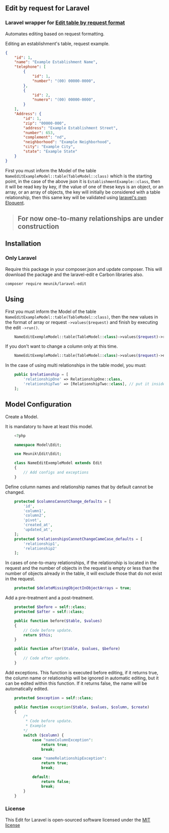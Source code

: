 ## Edit by request for Laravel

### Laravel wrapper for [Edit table by request format](https://github.com/meunik/laravel-edit)

Automates editing based on request formatting.

Editing an establishment's table, request example.

```json
{
    "id": 1,
    "name": "Example Establishment Name",
    "telephone": [
        {
            "id": 1,
            "number": "(00) 00000-0000",
        },
        {
            "id": 2,
            "numero": "(00) 00000-0000",
        }
    ],
    "Address": {
        "id": 1,
        "zip": "00000-000",
        "address": "Example Establishment Street",
        "number": 653,
        "complement": "nd",
        "neighborhood": "Example Neighborhood",
        "city": "Example City",
        "state": "Example State"
    }
}
```
First you must inform the Model of the table `NameEditExampleModel::table(TableModel::class)` which is the starting point, in the case of the above json it is `EstablishmentExample::class`, then it will be read key by key, if the value of one of these keys is an object, or an array, or an array of objects, the key will initially be considered with a table relationship, then this same key will be validated using [laravel's own Eloquent](https://laravel.com/docs/9.x/eloquent-relationships).

> ## For now one-to-many relationships are under construction

## Installation

### Only Laravel
Require this package in your composer.json and update composer. This will download the package and the laravel-edit e Carbon libraries also.

    composer require meunik/laravel-edit
  
## Using

First you must inform the Model of the table `NameEditExampleModel::table(TableModel::class)`, then the new values in the format of array or request `->values($request)` and finish by executing the edit `->run()`.

```php
    NameEditExempleModel::table(TableModel::class)->values($request)->run();
```

If you don't want to change a column only at this time.

```php
    NameEditExempleModel::table(TableModel::class)->values($request)->notChange('column1', 'column2')->run();
```


In the case of using multi relationships in the table model, you must:

```php
    public $relationship = [
        'relationshipOne' => RelationshipOne::class,
        'relationshipTwo' => [RelationshipTwo::class], // put it inside an array if the relationship is an array of objects
    ];
```

## Model Configuration

Create a Model.

It is mandatory to have at least this model.
```php
    <?php

    namespace Model\Edit;

    use Meunik\Edit\Edit;

    class NameEditExempleModel extends Edit
    {
        // Add configs and exceptions
    }
```

Define column names and relationship names that by default cannot be changed.
```php
    protected $columnsCannotChange_defaults = [
        'id',
        'column1',
        'column2',
        'pivot',
        'created_at',
        'updated_at',
    ];
    protected $relationshipsCannotChangeCameCase_defaults = [
        'relationship1',
        'relationship2'
    ];
```
In cases of one-to-many relationships, if the relationship is located in the request and the number of objects in the request is empty or less than the number of objects already in the table, it will exclude those that do not exist in the request.
```php
    protected $deleteMissingObjectInObjectArrays = true;
```
Add a pre-treatment and a post-treatment.
```php
    protected $before = self::class;
    protected $after = self::class;

    public function before($table, $values)
    {
        // Code before update.
        return $this;
    }

    public function after($table, $values, $before)
    {
        // Code after update.
    }
```
Add exceptions. This function is executed before editing, if it returns true, the column name or relationship will be ignored in automatic editing, but it can be edited within this function. If it returns false, the name will be automatically edited.
```php
    protected $exception = self::class;

    public function exception($table, $values, $column, $create)
    {
        /*
         * Code before update.
         * Example
        */
        switch ($column) {
            case "nameColumnException":
                return true;
                break;

            case "nameRelationshipException":
                return true;
                break;

            default:
                return false;
                break;
        }
    }
```
    
### License

This Edit for Laravel is open-sourced software licensed under the [MIT license](http://opensource.org/licenses/MIT)
